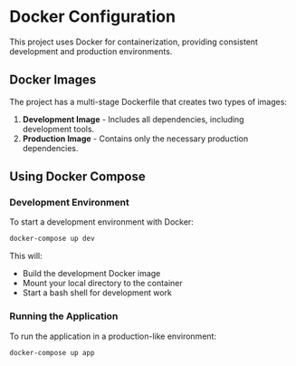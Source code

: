 # Docker Configuration

This project uses Docker for containerization, providing consistent development and production environments.

## Docker Images

The project has a multi-stage Dockerfile that creates two types of images:

1. **Development Image** - Includes all dependencies, including development tools.
2. **Production Image** - Contains only the necessary production dependencies.

## Using Docker Compose

### Development Environment

To start a development environment with Docker:

```bash
docker-compose up dev
```

This will:
- Build the development Docker image
- Mount your local directory to the container
- Start a bash shell for development work

### Running the Application

To run the application in a production-like environment:

```bash
docker-compose up app
```
